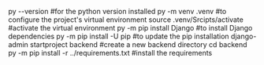 <!-- ================Backend Configurations======================= -->

py --version #for the python version installed
py -m venv .venv #to configure the project's virtual environment
source .venv/Srcipts/activate #activate the virtual environment
py -m pip install Django #to install Django dependencies
py -m pip install -U pip #to update the pip installation
django-admin startproject backend #create a new backend directory
cd backend
py -m pip install -r ../requirements.txt #install the requirements
